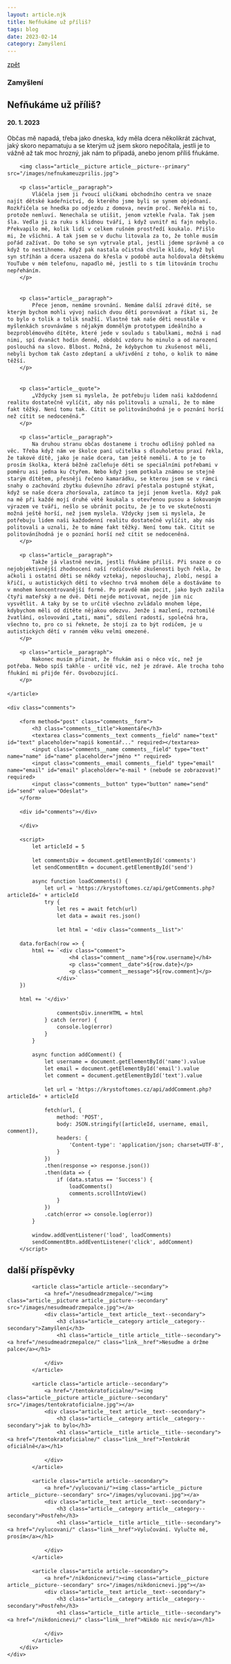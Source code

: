 ```yaml
---
layout: article.njk
title: Nefňukáme už příliš?
tags: blog
date: 2023-02-14
category: Zamyšlení
---
```


<div class="primary">
    <p class="link article__link"><a class="link__href link__href--dark" href="/"><i class="arrow arrow--left"></i>zpět</a></p>
    <article class="article article--primary">
        <h3 class="article__category article__category--primary">Zamyšlení</h3>
        <h1 class="article__title article__title--primary">Nefňukáme už příliš?</h1>
        <h4 class="article__date article__date--primary">20. 1. 2023</h4>
        <p class="article__perex">
            Občas mě napadá, třeba jako dneska, kdy měla dcera několikrát záchvat, jaký skoro nepamatuju a se kterým už jsem skoro nepočítala, jestli je to vážně až tak moc hrozný, jak nám to připadá, anebo jenom příliš fňukáme.
        </p>        

        <img class="article__picture article__picture--primary" src="/images/nefnukameuzprilis.jpg">

        <p class="article__paragraph"> 
            Vláčela jsem ji řvoucí uličkami obchodního centra ve snaze najít dětské kadeřnictví, do kterého jsme byli se synem objednaní. Rozkřičela se hnedka po odjezdu z domova, nevím proč. Neřekla mi to, protože nemluví. Nenechala se utišit, jenom vztekle řvala. Tak jsem šla. Vedla ji za ruku s klidnou tváří, i když uvnitř mi fajn nebylo. Překvapilo mě, kolik lidí v celkem rušném prostředí koukalo. Přišlo mi, že všichni. A tak jsem se v duchu litovala za to, že tohle musím pořád zažívat. Do toho se syn vytrvale ptal, jestli jdeme správně a co když to nestihneme. Když pak nastala očistná chvíle klidu, když byl syn stříhán a dcera usazena do křesla v podobě auta holdovala dětskému YouTube v mém telefonu, napadlo mě, jestli to s tím litováním trochu nepřeháním.
        </p>


        <p class="article__paragraph"> 
            Přece jenom, nemáme srovnání. Nemáme další zdravé dítě, se kterým bychom mohli vývoj našich dvou dětí porovnávat a říkat si, že to bylo o tolik a tolik snažší. Vlastně tak naše děti neustále v myšlenkách srovnáváme s nějakým domnělým prototypem ideálního a bezproblémového dítěte, které jede v souladu s tabulkami, možná i nad nimi, spí dvanáct hodin denně, období vzdoru ho minulo a od narození poslouchá na slovo. Blbost. Možná, že kdybychom tu zkušenost měli, nebyli bychom tak často zdeptaní a ukřivdění z toho, o kolik to máme těžší.
        </p>


        <p class="article__quote">
            „Vždycky jsem si myslela, že potřebuju lidem naši každodenní realitu dostatečně vylíčit, aby nás politovali a uznali, že to máme fakt těžký. Není tomu tak. Cítit se politováníhodná je o poznání horší než cítit se nedoceněná.”
        </p>

        <p class="article__paragraph"> 
            Na druhou stranu občas dostaneme i trochu odlišný pohled na věc. Třeba když nám ve školce paní učitelka s dlouholetou praxí řekla, že takové dítě, jako je naše dcera, tam ještě neměli. A to je to prosím školka, která běžně začleňuje děti se speciálními potřebami v poměru asi jedna ku čtyřem. Nebo když jsem potkala známou se stejně starým dítětem, přesněji řečeno kamarádku, se kterou jsem se v rámci snahy o zachování zbytku duševního zdraví přestala postupně stýkat, když se naše dcera zhoršovala, zatímco ta její jenom kvetla. Když pak na mě při každé mojí druhé větě koukala s otevřenou pusou a šokovaným výrazem ve tváři, nešlo se ubránit pocitu, že je to ve skutečnosti možná ještě horší, než jsem myslela. Vždycky jsem si myslela, že potřebuju lidem naši každodenní realitu dostatečně vylíčit, aby nás politovali a uznali, že to máme fakt těžký. Není tomu tak. Cítit se politováníhodná je o poznání horší než cítit se nedoceněná. 
        </p>

        <p class="article__paragraph">
            Takže já vlastně nevím, jestli fňukáme příliš. Při snaze o co nejobjektivnější zhodnocení naší rodičovské zkušenosti bych řekla, že ačkoli i ostatní děti se někdy vztekaj, neposlouchaj, zlobí, nespí a křičí, u autistických dětí to všechno trvá mnohem déle a dostáváme to v mnohem koncentrovanější formě. Po pravdě mám pocit, jako bych zažila čtyři mateřský a ne dvě. Děti nejde motivovat, nejde jim nic vysvětlit. A taky by se to určitě všechno zvládalo mnohem lépe, kdybychom měli od dítěte nějakou odezvu. Jenže i mazlení, roztomilé žvatlání, oslovování „tati, mami”, sdílení radostí, společná hra, všechno to, pro co si řeknete, že stojí za to být rodičem, je u autistických dětí v ranném věku velmi omezené.
        </p>

        <p class="article__paragraph">
            Nakonec musím přiznat, že fňukám asi o něco víc, než je potřeba. Nebo spíš takhle - určitě víc, než je zdravé. Ale trocha toho fňukání mi přijde fér. Osvobozující.
        </p>
    
    </article>  

    <div class="comments">

        <form method="post" class="comments__form">
            <h3 class="comments__title">komentáře</h3>
            <textarea class="comments__text comments__field" name="text" id="text" placeholder="napiš komentář..." required></textarea>  
            <input class="comments__name comments__field" type="text" name="name" id="name" placeholder="jméno *" required>
            <input class="comments__email comments__field" type="email" name="email" id="email" placeholder="e-mail * (nebude se zobrazovat)" required>
            <input class="comments__button" type="button" name="send" id="send" value="Odeslat">
        </form>
        
        <div id="comments"></div>
        
        </div>
    
        <script>
            let articleId = 5
        
            let commentsDiv = document.getElementById('comments')
            let sendCommentBtn = document.getElementById('send')
            
            async function loadComments() {
                let url = 'https://krystoftomes.cz/api/getComments.php?articleId=' + articleId
                try {
                    let res = await fetch(url)
                    let data = await res.json()
        
                    let html = '<div class="comments__list">'
        
        data.forEach(row => {
            html += `<div class="comment">
                        <h4 class="comment__name">${row.username}</h4>
                        <p class="comment__date">${row.date}</p>
                        <p class="comment__message">${row.comment}</p>
                    </div>`       
        })
    
        html += '</div>'
    
                    commentsDiv.innerHTML = html
                } catch (error) {
                    console.log(error)
                }
            }
        
            async function addComment() {
                let username = document.getElementById('name').value
                let email = document.getElementById('email').value
                let comment = document.getElementById('text').value
        
                let url = 'https://krystoftomes.cz/api/addComment.php?articleId=' + articleId
        
                fetch(url, {
                    method: 'POST',
                    body: JSON.stringify([articleId, username, email, comment]),
                    headers: {
                        'Content-type': 'application/json; charset=UTF-8',
                    }
                })
                .then(response => response.json())
                .then(data => {
                    if (data.status == 'Success') {
                        loadComments()
                        comments.scrollIntoView()
                    } 
                })
                .catch(error => console.log(error))
            }
            
            window.addEventListener('load', loadComments)
            sendCommentBtn.addEventListener('click', addComment)
        </script>
</div>


<div class="complementary">
    <div class="articles__suggestion">
        <h2 class="title title--complementary">další příspěvky</h2>
        <div class="articles--vertical">

            <article class="article article--secondary">
                <a href="/nesudmeadrzmepalce/"><img class="article__picture article__picture--secondary" src="/images/nesudmeadrzmepalce.jpg"></a>
                <div class="article__text article__text--secondary">
                    <h3 class="article__category article__category--secondary">Zamyšlení</h3>
                    <h1 class="article__title article__title--secondary"><a href="/nesudmeadrzmepalce/" class="link__href">Nesuďme a držme palce</a></h1>
       
                </div>       
            </article>    

            <article class="article article--secondary">
                <a href="/tentokratoficialne/"><img class="article__picture article__picture--secondary" src="/images/tentokratoficialne.jpg"></a>
                <div class="article__text article__text--secondary">
                    <h3 class="article__category article__category--secondary">jak to bylo</h3>
                    <h1 class="article__title article__title--secondary"><a href="/tentokratoficialne/" class="link__href">Tentokrát oficiálně</a></h1>

                </div>
            </article>

            <article class="article article--secondary">
                <a href="/vylucovani/"><img class="article__picture article__picture--secondary" src="/images/vylucovani.jpg"></a>
                <div class="article__text article__text--secondary">
                    <h3 class="article__category article__category--secondary">Postřeh</h3>
                    <h1 class="article__title article__title--secondary"><a href="/vylucovani/" class="link__href">Vylučování. Vylučte mě, prosím</a></h1>

                </div>
            </article>

            <article class="article article--secondary">
                <a href="/nikdonicnevi/"><img class="article__picture article__picture--secondary" src="/images/nikdonicnevi.jpg"></a>
                <div class="article__text article__text--secondary">
                    <h3 class="article__category article__category--secondary">Postřeh</h3>
                    <h1 class="article__title article__title--secondary"><a href="/nikdonicnevi/" class="link__href">Nikdo nic neví</a></h1>

                </div>
            </article>
        </div>
    </div>
</div>